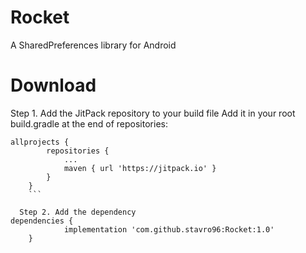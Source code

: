 # Rocket
A SharedPreferences library for Android

# Download 

Step 1. Add the JitPack repository to your build file
Add it in your root build.gradle at the end of repositories:
```
allprojects {
		repositories {
			...
			maven { url 'https://jitpack.io' }
		}
	}
	```
  
  Step 2. Add the dependency
dependencies {
	        implementation 'com.github.stavro96:Rocket:1.0'
	}
